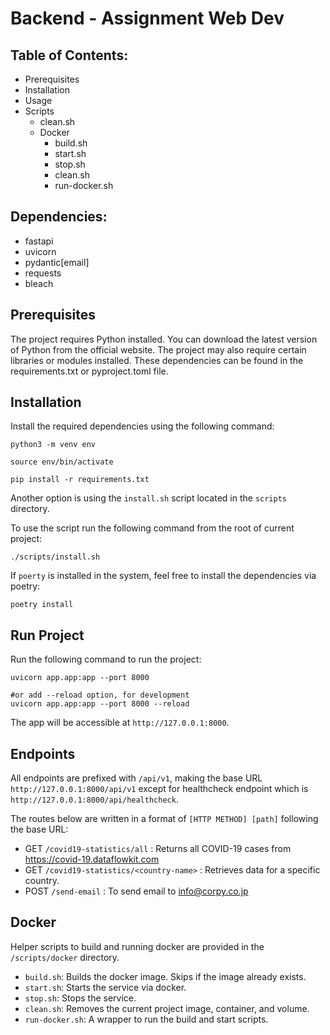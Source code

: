 # Backend - Assignment Web Dev

## Table of Contents:
- Prerequisites
- Installation
- Usage
- Scripts
  - clean.sh
  - Docker
    - build.sh
    - start.sh
    - stop.sh
    - clean.sh
    - run-docker.sh

## Dependencies:
- fastapi
- uvicorn
- pydantic[email]
- requests
- bleach

## Prerequisites

The project requires Python installed. You can download the latest version of Python from the official website.
The project may also require certain libraries or modules installed. These dependencies can be found in the requirements.txt or pyproject.toml file.


## Installation

Install the required dependencies using the following command:

```shell
python3 -m venv env

source env/bin/activate

pip install -r requirements.txt
```

Another option is using the `install.sh` script located in the `scripts` directory.

To use the script run the following command from the root of current project:

```shell
./scripts/install.sh
```

If `poerty` is installed in the system, feel free to install the dependencies via poetry:

```shell
poetry install
```

## Run Project

Run the following command to run the project:
```shell
uvicorn app.app:app --port 8000

#or add --reload option, for development
uvicorn app.app:app --port 8000 --reload
```

The app will be accessible at `http://127.0.0.1:8000`.

## Endpoints

All endpoints are prefixed with `/api/v1`, making the base URL `http://127.0.0.1:8000/api/v1` except for healthcheck endpoint which is `http://127.0.0.1:8000/api/healthcheck`.

The routes below are written in a format of `[HTTP METHOD] [path]` following the base URL:
- GET `/covid19-statistics/all` : Returns all COVID-19 cases from https://covid-19.dataflowkit.com
- GET `/covid19-statistics/<country-name>` : Retrieves data for a specific country.
- POST `/send-email` : To send email to info@corpy.co.jp

## Docker

Helper scripts to build and running docker are provided in the `/scripts/docker` directory.

- `build.sh`: Builds the docker image. Skips if the image already exists.
- `start.sh`: Starts the service via docker.
- `stop.sh`: Stops the service.
- `clean.sh`: Removes the current project image, container, and volume.
- `run-docker.sh`: A wrapper to run the build and start scripts.
